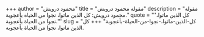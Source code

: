 +++
author = "محمود درويش"
title = "مقولة محمود درويش"
description = "مقولة محمود درويش: كل الذين ماتوا، نجوا من الحياة بأعجوبة."
quote = '''كل الذين ماتوا، نجوا من الحياة بأعجوبة.'''
slug = "كل-الذين-ماتوا،-نجوا-من-الحياة-بأعجوبة"
+++
كل الذين ماتوا، نجوا من الحياة بأعجوبة.
